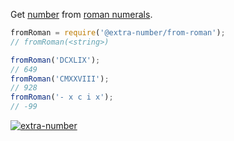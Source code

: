 Get [number] from [roman numerals].

```javascript
fromRoman = require('@extra-number/from-roman');
// fromRoman(<string>)

fromRoman('DCXLIX');
// 649
fromRoman('CMXXVIII');
// 928
fromRoman('- x c i x');
// -99
```


[![extra-number](https://i.imgur.com/MCb8pjO.jpg)](https://www.npmjs.com/package/extra-number)

[number]: https://developer.mozilla.org/en-US/docs/Web/JavaScript/Guide/Numbers_and_dates
[roman numerals]: https://en.wikipedia.org/wiki/Roman_numerals
